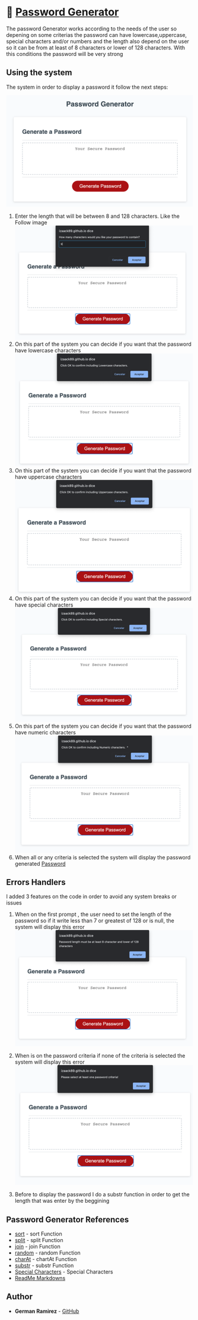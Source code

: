 # 🔐 [Password Generator](https://izaack89.github.io/password-generator/)

The password Generator works according to the needs of the user so depening on some criterias the password can have lowercase,uppercase, special characters and/or numbers and the length also depend on the user so it can be from at least of 8 characters or lower of 128 characters. With this conditions the password will be very strong

## Using the system

The system in order to display a password it follow the next steps:

![Password Generator System](./readmeFiles/start.png)

1. Enter the length that will be between 8 and 128 characters. Like the Follow image ![Prompt Length](./readmeFiles/prompt_correct.png)
2. On this part of the system you can decide if you want that the password have lowercase characters ![LowerCase](./readmeFiles/confirm_msg_lower.png)
3. On this part of the system you can decide if you want that the password have uppercase characters ![UpperCase](./readmeFiles/confirm_msg_upper.png)
4. On this part of the system you can decide if you want that the password have special characters ![Special Characters](./readmeFiles/confirm_msg_specialCharacter.png)
5. On this part of the system you can decide if you want that the password have numeric characters ![Numeric](./readmeFiles/confirm_msg_numbers.png)
6. When all or any criteria is selected the system will display the password generated [Password](./readmeFiles/passwordResult.png)

## Errors Handlers

I added 3 features on the code in order to avoid any system breaks or issues

1. When on the first prompt , the user need to set the length of the password so if it write less than 7 or greatest of 128 or is null, the system will display this error
   ![Error Handler 1](./readmeFiles/error_handler1.png)

2. When is on the password criteria if none of the criteria is selected the system will display this error
   ![Error Handler 2](./readmeFiles/error_handler2.png)

3. Before to display the password I do a substr function in order to get the length that was enter by the beggining

## Password Generator References

- [sort](https://developer.mozilla.org/en-US/docs/Web/JavaScript/Reference/Global_Objects/Array/sort) - sort Function
- [split](https://developer.mozilla.org/en-US/docs/Web/JavaScript/Reference/Global_Objects/String/split) - split Function
- [join](https://developer.mozilla.org/en-US/docs/Web/JavaScript/Reference/Global_Objects/Array/join) - join Function
- [random](https://developer.mozilla.org/en-US/docs/Web/JavaScript/Reference/Global_Objects/Math/random) - random Function
- [charAt](https://developer.mozilla.org/en-US/docs/Web/JavaScript/Reference/Global_Objects/String/charAt) - chartAt Function
- [substr](https://developer.mozilla.org/en-US/docs/Web/JavaScript/Reference/Global_Objects/String/substr) - substr Function
- [Special Characters](https://owasp.org/www-community/password-special-characters) - Special Characters
- [ReadMe Markdowns](https://github.com/tchapi/markdown-cheatsheet/blob/master/README.md)

## Author

- **German Ramirez** - [GitHub](https://github.com/izaack89/)
